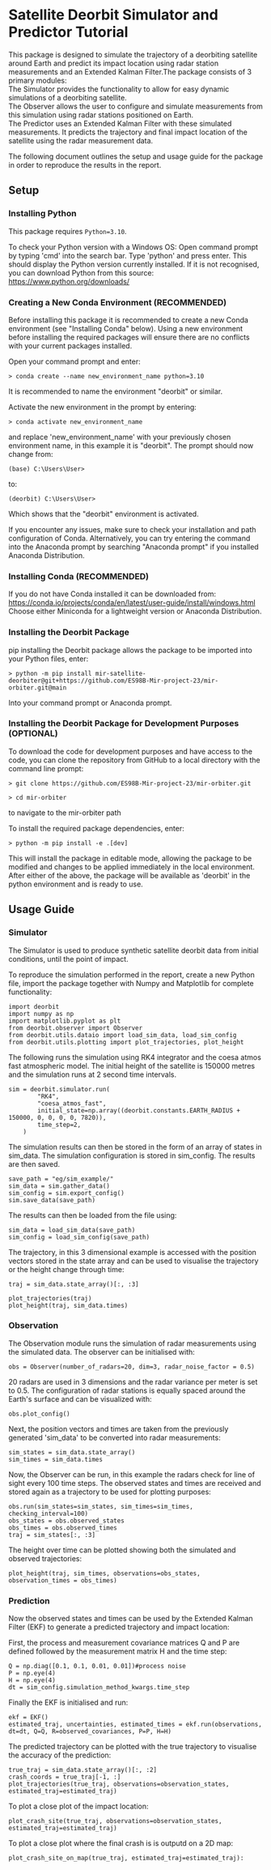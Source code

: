 # Satellite Deorbit Simulator and Predictor Tutorial

This package is designed to simulate the trajectory of a deorbiting satellite around Earth and predict its impact location using radar station measurements and an Extended Kalman Filter.The package consists of 3 primary modules: <br>
The Simulator provides the functionality to allow for easy dynamic simulations of a deorbiting satellite.<br>
The Observer allows the user to configure and simulate measurements from this simulation using radar stations positioned on Earth.<br>
The Predictor uses an Extended Kalman Filter with these simulated measurements. It predicts the trajectory and final impact location of the satellite using the radar measurement data. 

The following document outlines the setup and usage guide for the package in order to reproduce the results in the report.

## Setup

### Installing Python

This package requires `Python=3.10`. 

To check your Python version with a Windows OS:
Open command prompt by typing 'cmd' into the search bar.
Type 'python' and press enter.
This should display the Python version currently installed. 
If it is not recognised, you can download Python from this source:<br>
https://www.python.org/downloads/

### Creating a New Conda Environment (RECOMMENDED)

Before installing this package it is recommended to create a new Conda environment (see "Installing Conda" below). Using a new environment before installing the required packages will ensure there are no conflicts with your current packages installed.

Open your command prompt and enter:
```
> conda create --name new_environment_name python=3.10 
```

It is recommended to name the environment "deorbit" or similar.

Activate the new environment in the prompt by entering:
```
> conda activate new_environment_name
```

and replace 'new_environment_name' with your previously chosen environment name, in this example it is "deorbit".
The prompt should now change from:
```
(base) C:\Users\User>
```

to:
```
(deorbit) C:\Users\User>
```

Which shows that the "deorbit" environment is activated.

If you encounter any issues, make sure to check your installation and path configuration of Conda. Alternatively, you can try entering the command into the Anaconda prompt by searching "Anaconda prompt" if you installed Anaconda Distribution.


### Installing Conda (RECOMMENDED)

If you do not have Conda installed it can be downloaded from: <br>
https://conda.io/projects/conda/en/latest/user-guide/install/windows.html<br>
Choose either Miniconda for a lightweight version or Anaconda Distribution.


### Installing the Deorbit Package

pip installing the Deorbit package allows the package to be imported into your Python files, enter:
```
> python -m pip install mir-satellite-deorbiter@git+https://github.com/ES98B-Mir-project-23/mir-orbiter.git@main
```

Into your command prompt or Anaconda prompt.

### Installing the Deorbit Package for Development Purposes (OPTIONAL)

To download the code for development purposes and have access to the code, you can clone the repository from GitHub to a local directory with the command line prompt:
```
> git clone https://github.com/ES98B-Mir-project-23/mir-orbiter.git
```

```
> cd mir-orbiter
```

to navigate to the mir-orbiter path

To install the required package dependencies, enter:
```
> python -m pip install -e .[dev]
```

This will install the package in editable mode, allowing the package to be modified and changes to be applied immediately in the local environment. 
<br>
After either of the above, the package will be available as 'deorbit' in the python environment and is ready to use. 

## Usage Guide

### Simulator

The Simulator is used to produce synthetic satellite deorbit data from initial conditions, until the point of impact. 

To reproduce the simulation performed in the report, create a new Python file, import the package together with Numpy and Matplotlib for complete functionality:

```
import deorbit
import numpy as np
import matplotlib.pyplot as plt
from deorbit.observer import Observer
from deorbit.utils.dataio import load_sim_data, load_sim_config
from deorbit.utils.plotting import plot_trajectories, plot_height
```

The following runs the simulation using RK4 integrator and the coesa atmos fast atmospheric model. The initial height of the satellite is 150000 metres and the simulation runs at 2 second time intervals. 

```
sim = deorbit.simulator.run(
        "RK4",
        "coesa_atmos_fast",
        initial_state=np.array((deorbit.constants.EARTH_RADIUS + 150000, 0, 0, 0, 0, 7820)),
        time_step=2,
    )
```

The simulation results can then be stored in the form of an array of states in sim_data. The simulation configuration is stored in sim_config. The results are then saved.

```
save_path = "eg/sim_example/"
sim_data = sim.gather_data()
sim_config = sim.export_config()
sim.save_data(save_path)
```

The results can then be loaded from the file using:

```
sim_data = load_sim_data(save_path)
sim_config = load_sim_config(save_path)
```

The trajectory, in this 3 dimensional example is accessed with the position vectors stored in the state array and can be used to visualise the trajectory or the height change through time:

```
traj = sim_data.state_array()[:, :3]

plot_trajectories(traj)
plot_height(traj, sim_data.times)
```

### Observation

The Observation module runs the simulation of radar measurements using the simulated data. The observer can be initialised with:
```
obs = Observer(number_of_radars=20, dim=3, radar_noise_factor = 0.5)
```
20 radars are used in 3 dimensions and the radar variance per meter is set to 0.5.
The configuration of radar stations is equally spaced around the Earth's surface and can be visualized with:
```
obs.plot_config()
```
Next, the position vectors and times are taken from the previously generated 'sim_data' to be converted into radar measurements:
```
sim_states = sim_data.state_array()
sim_times = sim_data.times
```
Now, the Observer can be run, in this example the radars check for line of sight every 100 time steps. The observed states and times are received and stored again as a trajectory to be used for plotting purposes:
```
obs.run(sim_states=sim_states, sim_times=sim_times, checking_interval=100)
obs_states = obs.observed_states
obs_times = obs.observed_times
traj = sim_states[:, :3]
```

The height over time can be plotted showing both the simulated and observed trajectories:
```
plot_height(traj, sim_times, observations=obs_states, observation_times = obs_times)
```

### Prediction

Now the observed states and times can be used by the Extended Kalman Filter (EKF) to generate a predicted trajectory and impact location:

First, the process and measurement covariance matrices Q and P are defined followed by the measurement matrix H and the time step:
```
Q = np.diag([0.1, 0.1, 0.01, 0.01])#process noise
P = np.eye(4) 
H = np.eye(4)
dt = sim_config.simulation_method_kwargs.time_step
```
Finally the EKF is initialised and run:
```
ekf = EKF()
estimated_traj, uncertainties, estimated_times = ekf.run(observations, dt=dt, Q=Q, R=observed_covariances, P=P, H=H)
```
The predicted trajectory can be plotted with the true trajectory to visualise the accuracy of the prediction:
```
true_traj = sim_data.state_array()[:, :2]
crash_coords = true_traj[-1, :]
plot_trajectories(true_traj, observations=observation_states, estimated_traj=estimated_traj)
```
To plot a close plot of the impact location:
```
plot_crash_site(true_traj, observations=observation_states, estimated_traj=estimated_traj)
```
To plot a close plot where the final crash is is outputd on a 2D map:
```
plot_crash_site_on_map(true_traj, estimated_traj=estimated_traj):
```
